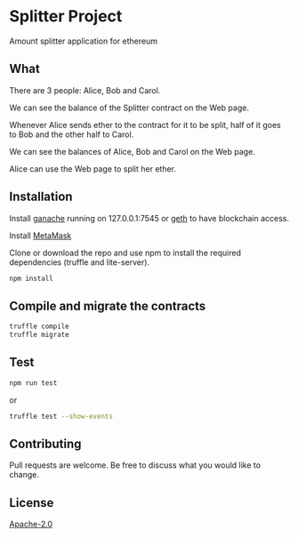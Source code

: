 # Splitter Project
Amount splitter application for ethereum

## What

There are 3 people: Alice, Bob and Carol.

We can see the balance of the Splitter contract on the Web page.

Whenever Alice sends ether to the contract for it to be split, half of it goes to Bob and the other half to Carol.

We can see the balances of Alice, Bob and Carol on the Web page.

Alice can use the Web page to split her ether.

## Installation

Install [ganache](https://github.com/trufflesuite/ganache) running on 127.0.0.1:7545 
or [geth](https://geth.ethereum.org/) to have blockchain access.

Install [MetaMask](https://metamask.io)

Clone or download the repo and use npm to install the required dependencies (truffle and lite-server).

```bash
npm install
```

## Compile and migrate the contracts

```bash
truffle compile
truffle migrate
```

## Test

```bash
npm run test
```
or

```bash
truffle test --show-events
```

## Contributing
Pull requests are welcome. Be free to discuss what you would like to change.

## License
[Apache-2.0](https://choosealicense.com/licenses/apache-2.0/)